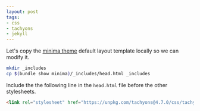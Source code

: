 ```yaml
---
layout: post
tags:
- css
- tachyons
- jekyll
---
```


Let's copy the [minima theme](https://github.com/jekyll/minima)
default layout template locally so we can modify it.

```bash
mkdir _includes
cp $(bundle show minima)/_includes/head.html _includes
```

Include the the following line in the `head.html` file before the other stylesheets.

```html
<link rel="stylesheet" href="https://unpkg.com/tachyons@4.7.0/css/tachyons.min.css"/>
```
